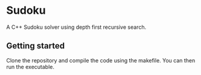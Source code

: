 # Sudoku
A C++ Sudoku solver using depth first recursive search.

## Getting started
Clone the repository and compile the code using the makefile. 
You can then run the executable.
